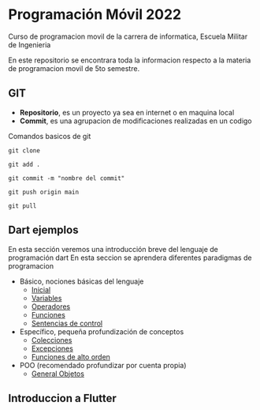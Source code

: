 # Programación Móvil 2022

Curso de programacion movil de la carrera de informatica, Escuela Militar de Ingenieria

En este repositorio se encontrara toda la informacion respecto a la materia de programacion movil de 5to semestre.

## GIT

* **Repositorio**, es un proyecto ya sea en internet o en maquina local
* **Commit**, es una agrupacion de modificaciones realizadas en un codigo

Comandos basicos de git

```
git clone

git add .

git commit -m "nombre del commit"

git push origin main

git pull

```

## Dart ejemplos

En esta sección veremos una introducción breve del lenguaje de programación dart
En esta seccion se aprendera diferentes paradigmas de programacion

* Básico, nociones básicas del lenguaje
    * [Inicial]()
    * [Variables](https://github.com/Alvardud/Programacion-Movil-EMI-I2022/blob/main/dart/variables.dart)
    * [Operadores](https://github.com/Alvardud/Programacion-Movil-EMI-I2022/blob/main/dart/operadores.dart)
    * [Funciones](https://github.com/Alvardud/Programacion-Movil-EMI-I2022/blob/main/dart/funciones.dart)
    * [Sentencias de control](https://github.com/Alvardud/Programacion-Movil-EMI-I2022/blob/main/dart/sentencias_control.dart)
* Específico, pequeña profundización de conceptos
    * [Colecciones]()
    * [Excepciones]()
    * [Funciones de alto orden]()
* POO (recomendado profundizar por cuenta propia)
    * [General Objetos]()

## Introduccion a Flutter
